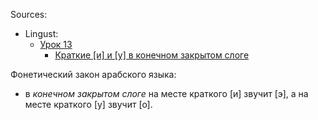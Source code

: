 Sources: 
- Lingust: 
	- [Урок 13](https://lingust.ru/arabic/arabic-lessons/lesson13#p64)
		- [Краткие [и] и [у] в конечном закрытом слоге](https://lingust.ru/arabic/arabic-lessons/lesson13#p64)

 
 
 Фонетический закон арабского языка: 
 - в *конечном закрытом слоге* на месте краткого [и] звучит [э], а на месте краткого [у] звучит [о].
	